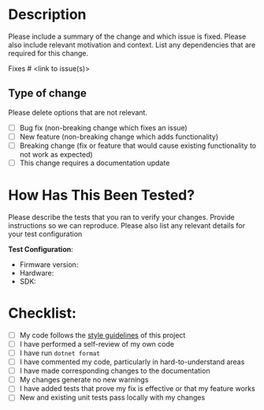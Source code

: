 # Description

Please include a summary of the change and which issue is fixed. Please also include relevant motivation and context. List any dependencies that are required for this change.

Fixes # <link to issue(s)>

## Type of change

Please delete options that are not relevant.

- [ ] Bug fix (non-breaking change which fixes an issue)
- [ ] New feature (non-breaking change which adds functionality)
- [ ] Breaking change (fix or feature that would cause existing functionality to not work as expected)
- [ ] This change requires a documentation update

# How Has This Been Tested?

Please describe the tests that you ran to verify your changes. Provide instructions so we can reproduce. Please also list any relevant details for your test configuration

**Test Configuration**:
* Firmware version:
* Hardware:
* SDK:

# Checklist:

- [ ] My code follows the [style guidelines](https://raw.githubusercontent.com/Yubico/Yubico.NET.SDK/043119ad1d19e0e6e66556c970a81d0c1aba36c8/CONTRIBUTING.md) of this project 
- [ ] I have performed a self-review of my own code
- [ ] I have run `dotnet format`
- [ ] I have commented my code, particularly in hard-to-understand areas
- [ ] I have made corresponding changes to the documentation
- [ ] My changes generate no new warnings
- [ ] I have added tests that prove my fix is effective or that my feature works
- [ ] New and existing unit tests pass locally with my changes
